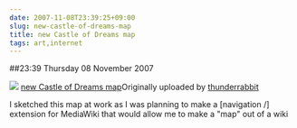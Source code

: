 ```yaml
---
date: 2007-11-08T23:39:25+09:00
slug: new-castle-of-dreams-map
title: new Castle of Dreams map
tags: art,internet
---
```


##23:39 Thursday 08 November 2007

[![](http://farm3.static.flickr.com/2217/1919336740_add5b5614e.jpg)](http://www.flickr.com/photos/thunderrabbit/1919336740/)
[new Castle of Dreams map](http://www.flickr.com/photos/thunderrabbit/1919336740/)Originally uploaded by [thunderrabbit](http://www.flickr.com/people/thunderrabbit/)


I sketched this map at work as I was planning to make a [navigation /] extension for MediaWiki that would allow me to make a "map" out of a wiki
